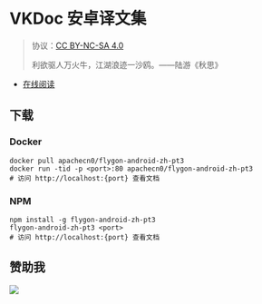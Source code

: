 # VKDoc 安卓译文集

> 协议：[CC BY-NC-SA 4.0](http://creativecommons.org/licenses/by-nc-sa/4.0/)
> 
> 利欲驱人万火牛，江湖浪迹一沙鸥。——陆游《秋思》

* [在线阅读](https://vdandr.flygon.net)
## 下载

### Docker

```
docker pull apachecn0/flygon-android-zh-pt3
docker run -tid -p <port>:80 apachecn0/flygon-android-zh-pt3
# 访问 http://localhost:{port} 查看文档
```

### NPM

```
npm install -g flygon-android-zh-pt3
flygon-android-zh-pt3 <port>
# 访问 http://localhost:{port} 查看文档
```

## 赞助我

![](https://img-blog.csdnimg.cn/20200112005920729.png)
